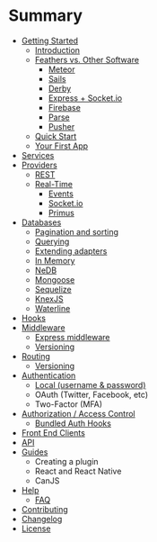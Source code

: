 # Summary

* [Getting Started](README.md)
   * [Introduction](getting-started/readme.md)
   * [Feathers vs. Other Software](getting-started/vs/readme.md)
       * [Meteor](getting-started/vs/meteor.md)
       * [Sails](getting-started/vs/sails.md)
       * [Derby](getting-started/vs/derby.md)
       * [Express + Socket.io](getting-started/vs/express-socketio.md)
       * [Firebase](getting-started/vs/firebase.md)
       * [Parse](getting-started/vs/parse.md)
       * [Pusher](getting-started/vs/pusher.md)
   * [Quick Start](getting-started/quick-start.md)
   * [Your First App](getting-started/your-first-app.md)
* [Services](services/readme.md)
* [Providers](providers/readme.md)
   * [REST](providers/rest.md)
   * [Real-Time](providers/real-time/readme.md)
       * [Events](providers/real-time/events.md)
       * [Socket.io](providers/real-time/socket-io.md)
       * [Primus](providers/real-time/primus.md)
* [Databases](databases/readme.md)
   * [Pagination and sorting](databases/pagination.md)
   * [Querying](databases/querying.md)
   * [Extending adapters](databases/extending.md)
   * [In Memory](databases/memory.md)
   * [NeDB](databases/nedb.md)
   * [Mongoose](databases/mongoose.md)
   * [Sequelize](databases/sequelize.md)
   * [KnexJS](databases/knexjs.md)
   * [Waterline](databases/waterline.md)
* [Hooks](hooks/readme.md)
* [Middleware](middleware/readme.md)
   * [Express middleware](middleware/express.md)
   * [Versioning](versioning.md)
* [Routing](routing/readme.md)
   * [Versioning](routing/versioning.md)
* [Authentication](authentication/readme.md)
   * [Local (username & password)](authentication/local.md)
   * OAuth (Twitter, Facebook, etc)
   * Two-Factor (MFA)
* [Authorization / Access Control](authorization/readme.md)
   * [Bundled Auth Hooks](authorization/bundled-hooks.md)
* [Front End Clients](clients/readme.md)
* [API](api/readme.md)
* [Guides](guides/readme.md)
   * Creating a plugin
   * React and React Native
   * CanJS
* [Help](help/readme.md)
   * [FAQ](faq.md)
* [Contributing](contributing.md)
* [Changelog](changelog.md)
* [License](license.md)
